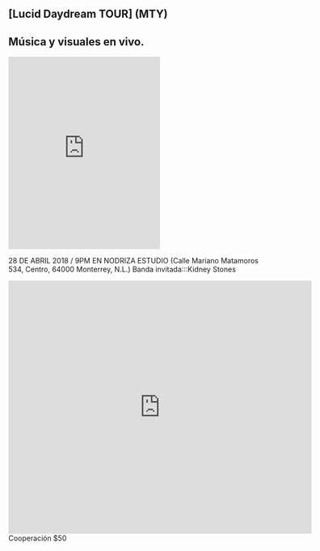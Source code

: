 
##  [Lucid Daydream TOUR] (MTY) 
## Música y visuales en vivo.
 
<iframe src="https://open.spotify.com/embed/album/7vTqh5vR6kgd2N4YfohT3o" width="300" height="380" frameborder="0" allowtransparency="true"></iframe>

 28 DE ABRIL 2018 / 9PM EN NODRIZA ESTUDIO
 (Calle Mariano Matamoros 534, Centro, 64000 Monterrey, N.L.) Banda invitada:::Kidney Stones
 
 <iframe width="600" height="500" id="gmap_canvas" src="https://maps.google.com/maps?q=nodriza estudio&t=&z=13&ie=UTF8&iwloc=&output=embed" frameborder="0" scrolling="no" marginheight="0" marginwidth="0"></iframe>
<style>.mapouter{overflow:hidden;height:500px;width:600px;}.gmap_canvas {background:none!important;height:500px;width:600px;}</style>
 Cooperación $50
